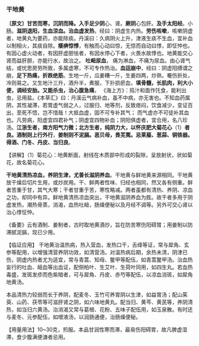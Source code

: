 ### 干地黄

**〔原文〕甘苦而寒，沉阴而降。入手足少阴**心、肾。**厥阴**心包肝。**及手太阳经**。小肠。**滋阴退阳，生血涼血。治血虚发热**，经曰：阴虚生内热。**劳伤咳嗽**，咳嗽阴虚者，地黄丸为要药，亦能除痰。丹溪曰：久病阴火上升，津液生痰不生血，宜补血以制相火，其痰自除。**痿痹惊悸**，有触而心动曰惊，无惊而自动曰悸，即怔忡也。有因心虚火动者，有因肝虚胆怯者，有因水停心下者，火畏水故悸也。地黄能交心肾而益肝胆，亦能行水，故治之。 **吐衄尿血**， 痛为淋血，不痛为尿血。由心肾气结，或忧思房劳所致，多属虚寒，不可专作热治。**血运崩中**，经曰：阴虚阳搏谓之崩，**足下热痛，折跌绝筋**。生地一斤，瓜姜糟一斤，生姜四两，炒熟，罨伤折处，冷则易之。又生地汁三升，酒升半，煮服，下扑损瘀血，**填骨髓，长肌肉，利大小便，调经安胎。又能杀虫，治心腹急痛**，
《海上方》：捣汁和面作饦食，能利出虫，忌用盐。《本草汇》曰：丹溪云气病补血，虽不中病，亦无害也。不知血药属阴，其性凝滞，若胃虚气弱之人，过服归、地等剂，反致痞闷，饮食减少，变证百出，至死不悟，岂不惜哉！大抵血虚，固不可专补其气； 而气虚亦不可徒补其血也。凡劳病，阳虚宜四君补气；阴虚宜四物补血；阴阳俱虚者，宜合用，名八珍汤。**江浙生者，南方阳气力微；北方生者，纯阴力大，以怀庆肥大菊花心**（1）**者良。酒制则上行外行**，**姜制则不泥膈。恶贝母，畏芜荑。忌莱菔、葱蒜、铜铁器。得酒、门冬、丹皮、当归良**。

【讲解】（1）菊花心：地黄断面，射线在木质部中形成的裂隙，呈放射状，状如菊花，故名菊花心。

**干地黄清热凉血，养阴生津，尤善长滋阴养血**。干地黄与鲜地黄来源相同。干地黄放干燥后切片生用，或炒炭用。干、鲜两者性味、归经也相同，然又各有侧重。鲜者苦重于甘，其气大寒；干者甘重于苦，寒性略减。两者虽都有清热、养阴、凉血之功，却同中有异。鲜地黄清热凉血突出，干地黄滋阴养血为胜。故干者多用于阴虚发热，潮热骨蒸，消渴，血热吐衄，肠燥便秘以及月经不调等。另外可交心肾以治心悸怔忡。

《备要》云有酒制、姜制者，古时取地黄酒炒，旨在防苦寒伤阳碍胃；用姜制以防滞腻泥膈，现已少用。

【临证应用】  干地黄治温热病，热入营血，发热口干，舌绛等证，常与犀角、玄参等配用，以增强清营养阴功效，如清营汤。对温热病后期，余热未清，阴津已伤，阴虚内热者尤为适宜，常与青蒿、知母、鳖甲等配伍，如青蒿鳖甲汤。治血热妄行的吐血、衄血等出血证，配侧柏叶、生艾叶、生荷叶同用，如四生丸。若血热毒盛，发斑发疹而色紫暗者，可与犀角、丹皮、赤芍等配伍，以凉血消斑，如犀角地黄汤。

本品清热力较弱而长于养阴，配麦冬、玉竹可养胃阴以生津，如益胃汤；配山茱萸、山药、茯苓等可滋肝肾之阴，如六味地黄丸。配当归、黄芩、黄芪等，养阴清热，如当归六黄汤。治消渴又常与葛根、花粉、五味子配伍用，如玉泉散。有时还与麦冬、元参配伍，如增液汤，以润肠通便，治肠燥便秘。

【用量用法】10~30克，煎服。本品甘润性寒而滞，最易伤阳碍胃，故凡脾虚湿滞，食少腹满便溏者忌用。
